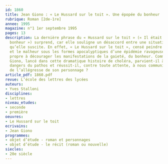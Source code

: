 ```yaml
---
id: 1860
title: Jean Giono : « Le Hussard sur le toit ». Une épopée du bonheur
rubrique: Roman [2de-1re]
annee: 1995
magazine: n°1 1er septembre 1995
pages: 13
description: La dernière phrase du « Hussard sur le toit » (« Il était au comble du
  bonheur ») surprend, car elle souligne un désaccord entre une situation et le jugement
  qu’elle suscite. En effet, « Le Hussard sur le toit », censé peindre la souffrance
  et le malheur sous les formes apocalyptiques d’une épidémie ravageuse, devrait être
  propre à décourager les manifestations de la gaieté, du bonheur. Comment et pourquoi
  Giono, lancé dans cette dramatique histoire de choléra, parvient-il à échapper aux
  dangers du pathos et réussit-il, contre toute attente, à nous communiquer un peu
  de l’allégresse de son personnage ?
article_pdf: 1860.pdf
revue: L’école des lettres des lycées
auteurs:
- Yves Stalloni
disciplines:
- lettres
niveau_etudes:
- seconde
- première
oeuvres:
- Le Hussard sur le toit
ecrivains:
- Jean Giono
programmes:
- objet d’étude - roman et personnages
- objet d’étude - le récit (roman ou nouvelle)
siecles:
- 20e siècle
---
```

